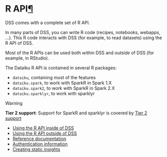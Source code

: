 R API[¶](#r-api "Permalink to this heading")
============================================


DSS comes with a complete set of R API.


In many parts of DSS, you can write R code (recipes, notebooks, webapps, …). This R code interacts with DSS (for example, to read datasets) using the R API of DSS.


Most of the R APIs can be used both *within* DSS and *outside* of DSS (for example, in RStudio).


The Dataiku R API is contained in several R packages:


* `dataiku`, containing most of the features
* `dataiku.spark`, to work with SparkR in Spark 1\.X
* `dataiku.spark2`, to work with SparkR in Spark 2\.X
* `dataiku.sparklyr`, to work with sparklyr



Warning


**Tier 2 support**: Support for SparkR and sparklyr is covered by [Tier 2 support](../troubleshooting/support-tiers.html)




* [Using the R API inside of DSS](inside-usage.html)
* [Using the R API outside of DSS](outside-usage.html)
* [Reference documentation](reference-doc.html)
* [Authentication information](authinfo.html)
* [Creating static insights](static_insights.html)
